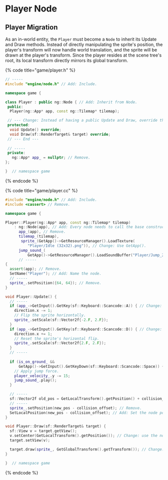 # Player Node

## Player Migration

As an in-world entity, the `Player` must become a `Node` to inherit its Update and Draw methods. Instead of directly manipulating the sprite's position, the player's transform will now handle world translation, and the sprite will be drawn at the player's transform. Since the player resides at the scene tree's root, its local transform directly mirrors its global transform.

{% code title="game/player.h" %}
```cpp
// -----
#include "engine/node.h" // Add: Include.

namespace game {

class Player : public ng::Node { // Add: Inherit from Node.
 public:
  Player(ng::App* app, const ng::Tilemap* tilemap);

 // --- Change: Instead of having a public Update and Draw, override the node's methods. ---
 protected:
  void Update() override;
  void Draw(sf::RenderTarget& target) override;
 // --- End ---
  
 // -----
 private:
   ng::App* app_ = nullptr; // Remove.
};

}  // namespace game
```
{% endcode %}

{% code title="game/player.cc" %}
```cpp
#include "engine/node.h" // Add: Include.
#include <cassert> // Remove.

namespace game {

Player::Player(ng::App* app, const ng::Tilemap* tilemap)
    : ng::Node(app), // Add: Every node needs to call the base constructor with the app pointer.
      app_(app), // Remove.
      tilemap_(tilemap),
       sprite_(GetApp()->GetResourceManager().LoadTexture(
          "Player/Idle (32x32).png")), // Change: Use GetApp().
      jump_sound_(
          GetApp()->GetResourceManager().LoadSoundBuffer("Player/Jump_2.wav")) // Change: Use GetApp().
      // -----
{
  assert(app); // Remove.
  SetName("Player"); // Add: Name the node.
  // -----
  sprite_.setPosition({64, 64}); // Remove.
}

void Player::Update() {
  // -----
  if (app_->GetInput().GetKey(sf::Keyboard::Scancode::A)) { // Change: Use GetApp().
    direction.x -= 1;
    // Flip the sprite horizontally.
    sprite_.setScale(sf::Vector2f{-2.F, 2.F});
  }
  if (app_->GetInput().GetKey(sf::Keyboard::Scancode::D)) { // Change: Use GetApp().
    direction.x += 1;
    // Reset the sprite's horizontal flip.
    sprite_.setScale(sf::Vector2f{2.F, 2.F});
  }
  // -----
  
  if (is_on_ground_ &&
      GetApp()->GetInput().GetKeyDown(sf::Keyboard::Scancode::Space)) { // Change: Use GetApp().
    // Apply jump force.
    player_velocity_.y -= 15;
    jump_sound_.play();
  }

  // -----
  sf::Vector2f old_pos = GetLocalTransform().getPosition() + collision_offset; // Change: use the node's transform position.
  // -----
  sprite_.setPosition(new_pos - collision_offset); // Remove.
  SetLocalPosition(new_pos - collision_offset); // Add: Set the node position.
}

void Player::Draw(sf::RenderTarget& target) {
  sf::View v = target.getView();
  v.setCenter(GetLocalTransform().getPosition()); // Change: use the node's transform position.
  target.setView(v);

  target.draw(sprite_, GetGlobalTransform().getTransform()); // Change: use the node's transform.
}

}  // namespace game
```
{% endcode %}
